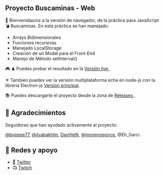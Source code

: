 ## Proyecto Buscaminas - Web

🤗 Bienvenidas/os a la versión de navegador, de la práctica para JavaScript 💣 Buscaminas.
En esta práctica se han manejado:

- Arrays Bidimensionales
- Funciones recursivas
- Manejado LocalStorage
- Creación de un Modal para el Front-End
- Manejo de Método setInterval()

🎮 ♟ Puedes probar el resultado en la <a href="https://altaskur.github.io/Buscaminas/src" tarjet="_blank"> Versión live </a>.

⚜ Tambien puedes ver la versión multiplataforma echa en node-js con la libreria Electron-js [Versión principal](https://github.com/altaskur/buscaminas).

📚 Puedes descargarte el proyecto desde la zona de [Releases ](https://github.com/altaskur/Buscaminas/releases).


## 💙 Agradecimientos
Seguidores que han ayudado activamente al proyecto:


[@bypepe77](https://github.com/bypepe77), [@ilyabakhlin](https://github.com/ilyabakhlin), [DayHieN](https://github.com/DayHieN), [@jmorenoponce](https://github.com/jmorenoponce), @Eh_Garci.


## 📧 Redes y apoyo
- 🐤 [Twitter](https://twitter.com/Altaskur)
- 📺 [Twitch](https://www.twitch.tv/altaskur)


